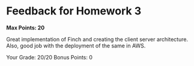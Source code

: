 # Feedback for Homework 3
**Max Points: 20**

Great implementation of Finch and creating the client server architecture. Also, good job with the deployment of the same in AWS.

Your Grade: 20/20
Bonus Points: 0